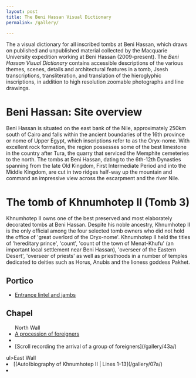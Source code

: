```yaml
---
layout: post
title: The Beni Hassan Visual Dictionary
permalink: /gallery/

---
```



<!-- <amp-img width="600" height="300" layout="responsive" src="http://lorempixel.com/600/300/sports"></amp-img> -->

<main id="content" role="main" class="content">

The a visual dictionary for all inscribed tombs at Beni Hassan, which draws on published and unpublished material collected by the Macquarie University expedition working at Beni Hassan (2009-present). The *Beni Hassan Visual Dictionary* contains accessible descriptions of the various themes, scenes, details and architectural features in a tomb, Jsesh transcriptions, transliteration, and translation of the hieroglyphic inscriptions, in addition to high resolution zoomable photographs and line drawings.

# Beni Hassan: Site overview

Beni Hassan is situated on the east bank of the Nile, approximately 250km south of Cairo and falls within the ancient boundaries of the 16th province or nome of Upper Egypt, which inscriptions refer to as the Oryx-nome. With excellent rock formation, the region possesses some of the best limestone in the country after Tura, the quarry that serviced the Memphite cemeteries to the north. The tombs at Beni Hassan, dating to the 6th-12th Dynasties spanning from the late Old Kingdom, First Intermediate Period and into the Middle Kingdom, are cut in two ridges half-way up the mountain and command an impressive view across the escarpment and the river Nile.

# The tomb of Khnumhotep II (Tomb 3)

Khnumhotep II owns one of the best preserved and most elaborately decorated tombs at Beni Hassan. Despite his noble ancestry, Khnumhotep II is the only official among the four selected tomb owners who did not hold the office of 'great overlord of the Oryx-nome'. Khnumhotep II held the titles of 'hereditary prince', 'count', 'count of the town of Menat-Khufu' (an important local settlement near Beni Hassan), 'overseer of the Eastern Desert', 'overseer of priests' as well as priesthoods in a number of temples dedicated to deities such as Horus, Anubis and the lioness goddess Pakhet.

<amp-accordion>
<section>
<h2>Portico</h2>
<div>
<ul>
			<li><a href="/gallery/02a/">Entrance lintel and jambs</a></li>
		</ul>
	</div>
</section>

<amp-accordion>
<section>
	<h2>Chapel</h2>
	<div>
		<ul>North Wall
			<li><a href="/gallery/42a/">A procession of foreigners</a><li>
      <li>[Scroll recording the arrival of a group of foreigners](/gallery/43a/)</li>
		</ul>
		ul>East Wall
			<li>[(Auto)biography of Khnumhotep II | Lines 1-13](/gallery/07a/)<li>
		</ul>
	</div>
</section>

</amp-accordion>


</main>
